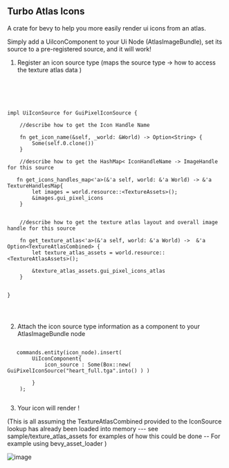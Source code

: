


## Turbo Atlas Icons 


A crate for bevy to help you more easily render ui icons from an atlas.





Simply add a UiIconComponent to your Ui Node (AtlasImageBundle), set its source to a pre-registered source, and it will work! 



1. Register an icon source type   (maps the source type -> how to access the texture atlas data ) 

```





impl UiIconSource for GuiPixelIconSource {

	//describe how to get the Icon Handle Name 

    fn get_icon_name(&self, _world: &World) -> Option<String> {
        Some(self.0.clone())
    }

    //describe how to get the HashMap< IconHandleName -> ImageHandle  for this source 
   
   fn get_icons_handles_map<'a>(&'a self, world: &'a World) -> &'a TextureHandlesMap{
    	let images = world.resource::<TextureAssets>();
        &images.gui_pixel_icons
    }


    //describe how to get the texture atlas layout and overall image handle for this source 

    fn get_texture_atlas<'a>(&'a self, world: &'a World) ->  &'a Option<TextureAtlasCombined> {
        let texture_atlas_assets = world.resource::<TextureAtlasAssets>(); 

		&texture_atlas_assets.gui_pixel_icons_atlas
    }

      
}




```





2. Attach the icon source type information as a component to your AtlasImageBundle node 

```

   commands.entity(icon_node).insert(  
 		UiIconComponent{
 			icon_source : Some(Box::new( GuiPixelIconSource("heart_full.tga".into() ) ) 

 		}
   	); 


```


3. Your icon will render ! 

(This is all assuming the TextureAtlasCombined provided to the IconSource lookup has already been loaded into memory --- see sample/texture_atlas_assets for examples of how this could be done  -- For example using bevy_asset_loader )


![image](https://github.com/ethereumdegen/turbo_atlas_icons/assets/6249263/db7ab117-4d99-4ca9-8362-89c273fce108)


